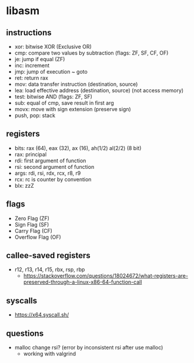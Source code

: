 # libasm

## instructions

- xor: bitwise XOR (Exclusive OR)
- cmp: compare two values by subtraction (flags: ZF, SF, CF, OF)
- je: jump if equal (ZF)
- inc: increment
- jmp: jump of execution ~ goto
- ret: return rax
- mov: data transfer instruction (destination, source)
- lea: load effective address (destination, source) (not access memory)
- test: bitwise AND (flags: ZF, SF)
- sub: equal of cmp, save result in first arg
- movx: move with sign extension (preserve sign)
- push, pop: stack

## registers

- bits: rax (64), eax (32), ax (16), ah(1/2) al(2/2) (8 bit)
- rax: principal
- rdi: first argument of function
- rsi: second argument of function
- args: rdi, rsi, rdx, rcx, r8, r9
- rcx: rc is counter by convention
- blx: zzZ

## flags
- Zero Flag (ZF)
- Sign Flag (SF)
- Carry Flag (CF)
- Overflow Flag (OF)

## callee-saved registers
- r12, r13, r14, r15, rbx, rsp, rbp
    - https://stackoverflow.com/questions/18024672/what-registers-are-preserved-through-a-linux-x86-64-function-call 

## syscalls

- https://x64.syscall.sh/

## questions

- malloc change rsi? (error by inconsistent rsi after use malloc)
    - working with valgrind